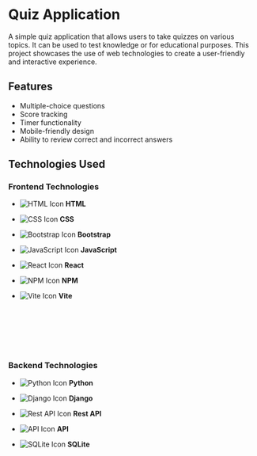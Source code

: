 # Quiz Application

A simple quiz application that allows users to take quizzes on various topics. It can be used to test knowledge or for educational purposes. This project showcases the use of web technologies to create a user-friendly and interactive experience.

## Features
- Multiple-choice questions
- Score tracking
- Timer functionality
- Mobile-friendly design
- Ability to review correct and incorrect answers

## Technologies Used

### Frontend Technologies

- ![HTML Icon](https://img.icons8.com/color/100/000000/html-5.png) **HTML**

- ![CSS Icon](https://img.icons8.com/color/100/000000/css3.png) **CSS**

- ![Bootstrap Icon](https://img.icons8.com/?size=100&id=ldQqWiIRv9bc&format=png&color=000000) **Bootstrap**

- ![JavaScript Icon](https://img.icons8.com/color/100/000000/javascript.png) **JavaScript**

- ![React Icon](https://img.icons8.com/?size=100&id=asWSSTBrDlTW&format=png&color=000000) **React**

- ![NPM Icon](https://img.icons8.com/?size=100&id=b6eVatKY9ihI&format=png&color=000000) **NPM**

- ![Vite Icon](https://img.icons8.com/?size=100&id=dJjTWMogzFzg&format=png&color=000000) **Vite**


<br>
<br>
<br>
<br>
<br>


### Backend Technologies

- ![Python Icon](https://img.icons8.com/?size=100&id=13441&format=png&color=000000) **Python**

- ![Django Icon](https://img.icons8.com/?size=100&id=IuuVVwsdTi2v&format=png&color=000000) **Django**

- ![Rest API Icon](https://img.icons8.com/?size=100&id=RlIXjuTUrwoX&format=png&color=000000) **Rest API**

- ![API Icon](https://img.icons8.com/color/100/000000/javascript.png) **API**

- ![SQLite Icon](https://img.icons8.com/?size=100&id=yjSayFwWHyCo&format=png&color=298CC9) **SQLite**